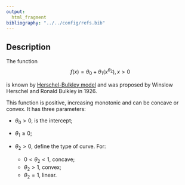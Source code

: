 ```yaml
---
output:
  html_fragment
bibliography: "../../config/refs.bib"
---
```


## Description

The function
$$
f(x) = \theta_{0} + \theta_{1}(x^{\theta_{2}}), x > 0
$$

is known by [Herschel-Bulkley model](http://www.scielo.br/pdf/bjft/v16n4/a05v16n4.pdf) and
was proposed by Winslow Herschel and Ronald Bulkley in 1926.

This function is positive, increasing monotonic and can be concave or convex. It has three parameters:

  * $\theta_{0} > 0$, is the intercept;  
  * $\theta_{1} \geq 0$;
  * $\theta_{2} > 0$, define the type of curve. For:

    * $0 < \theta_2 < 1$, concave;  
    * $\theta_2 > 1$, convex;  
    * $\theta_2 = 1$, linear.
